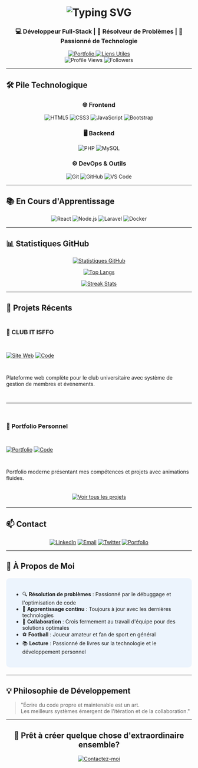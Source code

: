 <h1 align="center">
  <img src="https://readme-typing-svg.demolab.com?font=Fira+Code&pause=1000&color=58A6FF&width=435&lines=👋+Bonjour,+je+suis+ABDEL+MONIM+MAZGOURA!" alt="Typing SVG" />
</h1>

<h3 align="center">💻 Développeur Full-Stack | 🧠 Résolveur de Problèmes | 🚀 Passionné de Technologie</h3>

<div align="center">
  <a href="https://abdelmonim-mazgoura.vercel.app/">
    <img src="https://img.shields.io/badge/🌐_Portfolio-FF6B6B?style=for-the-badge" alt="Portfolio" />
  </a>
  <a href="https://aabd277.github.io/MAZ-LINKTREE/">
    <img src="https://img.shields.io/badge/🔗_Liens_Utiles-00C4CC?style=for-the-badge" alt="Liens Utiles" />
  </a>
</div>

<div align="center">
  <img src="https://komarev.com/ghpvc/?username=abde777&label=Profile%20Views&color=58A6FF&style=flat" alt="Profile Views" />
  <img src="https://img.shields.io/github/followers/abde777?label=Followers&style=social" alt="Followers" />
</div>

---

## 🛠️ Pile Technologique

<div align="center">

### 🌐 Frontend
![HTML5](https://img.shields.io/badge/HTML5-E34F26?style=for-the-badge&logo=html5&logoColor=white)
![CSS3](https://img.shields.io/badge/CSS3-1572B6?style=for-the-badge&logo=css3&logoColor=white)
![JavaScript](https://img.shields.io/badge/JavaScript-F7DF1E?style=for-the-badge&logo=javascript&logoColor=black)
![Bootstrap](https://img.shields.io/badge/Bootstrap-7952B3?style=for-the-badge&logo=bootstrap&logoColor=white)

### 🖥️ Backend
![PHP](https://img.shields.io/badge/PHP-777BB4?style=for-the-badge&logo=php&logoColor=white)
![MySQL](https://img.shields.io/badge/MySQL-4479A1?style=for-the-badge&logo=mysql&logoColor=white)

### ⚙️ DevOps & Outils
![Git](https://img.shields.io/badge/Git-F05032?style=for-the-badge&logo=git&logoColor=white)
![GitHub](https://img.shields.io/badge/GitHub-181717?style=for-the-badge&logo=github&logoColor=white)
![VS Code](https://img.shields.io/badge/VS_Code-007ACC?style=for-the-badge&logo=visual-studio-code&logoColor=white)

</div>

---

## 📚 En Cours d'Apprentissage

<div align="center" style="margin:15px 0;">
  
![React](https://img.shields.io/badge/React-61DAFB?style=for-the-badge&logo=react&logoColor=black)
![Node.js](https://img.shields.io/badge/Node.js-339933?style=for-the-badge&logo=node.js&logoColor=white)
![Laravel](https://img.shields.io/badge/Laravel-FF2D20?style=for-the-badge&logo=laravel&logoColor=white)
![Docker](https://img.shields.io/badge/Docker-2496ED?style=for-the-badge&logo=docker&logoColor=white)

</div>

---

## 📊 Statistiques GitHub

<div align="center">

[![Statistiques GitHub](https://github-readme-stats.vercel.app/api?username=abde777&show_icons=true&theme=radical&hide_border=true&include_all_commits=true&count_private=true)](https://github.com/anuraghazra/github-readme-stats)

[![Top Langs](https://github-readme-stats.vercel.app/api/top-langs/?username=abde777&layout=compact&theme=radical&hide_border=true)](https://github.com/anuraghazra/github-readme-stats)

[![Streak Stats](https://streak-stats.demolab.com/?user=abde777&theme=radical&hide_border=true)](https://git.io/streak-stats)

</div>

---

## 🌟 Projets Récents

<div style="display: grid; grid-template-columns: repeat(auto-fit, minmax(300px, 1fr)); gap: 15px; margin: 20px 0;">

### 🏢 CLUB IT ISFFO
[![Site Web](https://img.shields.io/badge/🌐_Site_Live-9cf?style=for-the-badge)](https://clubitisfo.vercel.app/)
[![Code](https://img.shields.io/badge/💻_Code-181717?style=for-the-badge&logo=github)](https://github.com/abde777/CLUB-IT-ISFFO)
  
Plateforme web complète pour le club universitaire avec système de gestion de membres et événements.

---

### 🎨 Portfolio Personnel
[![Portfolio](https://img.shields.io/badge/🚀_Live_Portfolio-FF6B6B?style=for-the-badge)](https://abdelmonim-mazgoura-portfolio.vercel.app/)
[![Code](https://img.shields.io/badge/💻_Code-181717?style=for-the-badge&logo=github)](https://github.com/abde777/ABDEL-PORTFOLIO)

Portfolio moderne présentant mes compétences et projets avec animations fluides.

</div>

<div align="center" style="margin: 20px 0;">
  <a href="https://github.com/abde777?tab=repositories">
    <img src="https://img.shields.io/badge/🔍_Voir_Tous_Mes_Projets-58A6FF?style=for-the-badge" alt="Voir tous les projets" />
  </a>
</div>

---

## 📫 Contact

<div align="center" style="margin-top: 20px;">

[![LinkedIn](https://img.shields.io/badge/LinkedIn-0077B5?style=for-the-badge&logo=linkedin&logoColor=white)](https://www.linkedin.com/in/abd-el-monim-mazgoura-webfullstack/)
[![Email](https://img.shields.io/badge/Email-D14836?style=for-the-badge&logo=gmail&logoColor=white)](mailto:mazgouraabdalmounim@gmail.com)
[![Twitter](https://img.shields.io/badge/Twitter-1DA1F2?style=for-the-badge&logo=twitter&logoColor=white)](https://twitter.com/yourprofile)
[![Portfolio](https://img.shields.io/badge/Portfolio-FF6B6B?style=for-the-badge)](https://abdelmonim-mazgoura.vercel.app/)

</div>

---

## 🎯 À Propos de Moi

<div style="background: rgba(88, 166, 255, 0.1); padding: 20px; border-radius: 10px; margin: 20px 0;">

- 🔍 **Résolution de problèmes** : Passionné par le débuggage et l'optimisation de code
- 🌱 **Apprentissage continu** : Toujours à jour avec les dernières technologies
- 🤝 **Collaboration** : Crois fermement au travail d'équipe pour des solutions optimales
- ⚽ **Football** : Joueur amateur et fan de sport en général
- 📚 **Lecture** : Passionné de livres sur la technologie et le développement personnel

</div>

---

## 💡 Philosophie de Développement

> "Écrire du code propre et maintenable est un art.  
> Les meilleurs systèmes émergent de l'itération et de la collaboration."

---

<div align="center" style="margin: 30px 0;">

<h2>🚀 Prêt à créer quelque chose d'extraordinaire ensemble?</h2>

[![Contactez-moi](https://img.shields.io/badge/📧_Contactez_Moi-58A6FF?style=for-the-badge)](mailto:mazgouraabdalmounim@gmail.com)

</div>

